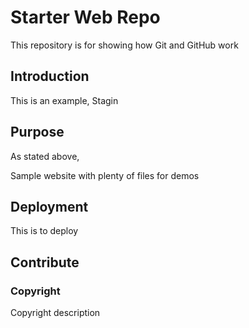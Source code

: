 # Starter Web Repo

This repository is for showing how Git and GitHub work

## Introduction
This is an example, Stagin

## Purpose
As stated above,


Sample website with plenty of files for demos

## Deployment

This is to deploy

## Contribute

### Copyright
Copyright description